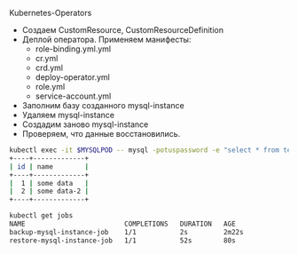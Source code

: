 Kubernetes-Operators
 - Создаем CustomResource, CustomResourceDefinition
 - Деплой оператора. Применяем манифесты:
    - role-binding.yml.yml
    - cr.yml
    - crd.yml
    - deploy-operator.yml
    - role.yml
    - service-account.yml
 - Заполним базу созданного mysql-instance
 - Удаляем mysql-instance
 - Создадим заново mysql-instance
 - Проверяем, что данные восстановились.

 ```sh
 kubectl exec -it $MYSQLPOD -- mysql -potuspassword -e "select * from test;" otus-database
 +----+-------------+
 | id | name        |
 +----+-------------+
 |  1 | some data   |
 |  2 | some data-2 |
 +----+-------------+

kubectl get jobs
 NAME                         COMPLETIONS   DURATION   AGE
 backup-mysql-instance-job    1/1           2s         2m22s
 restore-mysql-instance-job   1/1           52s        80s

 ```
